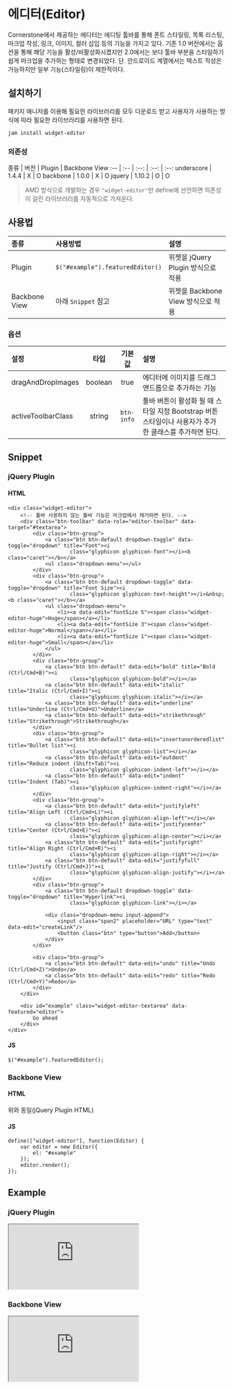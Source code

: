 <!--
{
    "id": 4404,
    "title": "에디터(Editor)",
    "outline": "Cornerstone에서 제공하는 에디터는 에디팅 툴바를 통해 폰트 스타일링, 목록 리스팅, 마크업 작성, 링크, 이미지, 컬러 삽입 등의 기능을 가지고 있으며 각 기능은 옵션을 통해 활성/비활성화할 수 있다. textarea에 에디터를 적용시키는 예제. 에디터를 통해 작성된 값을 가져오는 예제...",
    "tags": ["widget", "featured"],
    "order": [4, 4, 4],
    "thumbnail": "4.4.04.editor.png"
}
-->

# 에디터(Editor)

Cornerstone에서 제공하는 에디터는 에디팅 툴바를 통해 폰트 스타일링, 목록 리스팅, 마크업 작성, 링크, 이미지, 컬러 삽입 등의 기능을 가지고 있다. 기존 1.0 버전에서는 옵션을 통해 해당
기능을 활성/비활성화시켰지만 2.0에서는 보다 툴바 부분을 스타일하기 쉽게 마크업을 추가하는 형태로 변경되었다. 단. 안드로이드 계열에서는 텍스트 작성은 가능하지만 일부 기능(스타일링)이 제한적이다.

## 설치하기

패키지 매니저를 이용해 필요한 라이브러리를 모두 다운로드 받고 사용자가 사용하는 방식에 따라 필요한 라이브러리를 사용하면 된다.

```
jam install widget-editor
```

### 의존성

종류 | 버전 | Plugin | Backbone View
:-- | :-- | :--: | :--: | :--:
underscore | 1.4.4 | X | O
backbone | 1.0.0 | X | O
jquery | 1.10.2 | O | O

> AMD 방식으로 개발하는 경우 `"widget-editor"`만 define에 선언하면 의존성이 걸린 라이브러리를 자동적으로 가져온다.

## 사용법

종류 | 사용방법 | 설명
:-- | :-- | :--
Plugin | `$("#example").featuredEditor()` | 위젯을 jQuery Plugin 방식으로 적용
Backbone View | 아래 `Snippet` 참고 | 위젯을 Backbone View 방식으로 적용

### 옵션

설정 | 타입 | 기본값 | 설명
:-- | :-: | :-: | :--
dragAndDropImages | boolean | true | 에디터에 이미지를 드래그앤드롭으로 추가하는 기능
activeToolbarClass | string | `btn-info` | 툴바 버튼이 활성화 될 때 스타일 지정 Bootstrap 버튼 스타일이나 사용자가 추가한 클래스를 추가하면 된다.

## Snippet
### jQuery Plugin
#### HTML
```
<div class="widget-editor">
    <!-- 툴바 사용하지 않는 툴바 기능은 마크업에서 제거하면 된다. -->
    <div class="btn-toolbar" data-role="editor-toolbar" data-target="#textarea">
        <div class="btn-group">
            <a class="btn btn-default dropdown-toggle" data-toggle="dropdown" title="Font"><i
                    class="glyphicon glyphicon-font"></i><b class="caret"></b></a>
            <ul class="dropdown-menu"></ul>
        </div>
        <div class="btn-group">
            <a class="btn btn-default dropdown-toggle" data-toggle="dropdown" title="Font Size"><i
                    class="glyphicon glyphicon-text-height"></i>&nbsp;<b class="caret"></b></a>
            <ul class="dropdown-menu">
                <li><a data-edit="fontSize 5"><span class="widget-editor-huge">Huge</span></a></li>
                <li><a data-edit="fontSize 3"><span class="widget-editor-huge">Normal</span></a></li>
                <li><a data-edit="fontSize 1"><span class="widget-editor-huge">Small</span></a></li>
            </ul>
        </div>
        <div class="btn-group">
            <a class="btn btn-default" data-edit="bold" title="Bold (Ctrl/Cmd+B)"><i
                    class="glyphicon glyphicon-bold"></i></a>
            <a class="btn btn-default" data-edit="italic" title="Italic (Ctrl/Cmd+I)"><i
                    class="glyphicon glyphicon-italic"></i></a>
            <a class="btn btn-default" data-edit="underline" title="Underline (Ctrl/Cmd+U)">Underline</a>
            <a class="btn btn-default" data-edit="strikethrough" title="Strikethrough">Strikethrough</a>
        </div>
        <div class="btn-group">
            <a class="btn btn-default" data-edit="insertunorderedlist" title="Bullet list"><i
                    class="glyphicon glyphicon-list"></i></a>
            <a class="btn btn-default" data-edit="outdent" title="Reduce indent (Shift+Tab)"><i
                    class="glyphicon glyphicon-indent-left"></i></a>
            <a class="btn btn-default" data-edit="indent" title="Indent (Tab)"><i
                    class="glyphicon glyphicon-indent-right"></i></a>
        </div>
        <div class="btn-group">
            <a class="btn btn-default" data-edit="justifyleft" title="Align Left (Ctrl/Cmd+L)"><i
                    class="glyphicon glyphicon-align-left"></i></a>
            <a class="btn btn-default" data-edit="justifycenter" title="Center (Ctrl/Cmd+E)"><i
                    class="glyphicon glyphicon-align-center"></i></a>
            <a class="btn btn-default" data-edit="justifyright" title="Align Right (Ctrl/Cmd+R)"><i
                    class="glyphicon glyphicon-align-right"></i></a>
            <a class="btn btn-default" data-edit="justifyfull" title="Justify (Ctrl/Cmd+J)"><i
                    class="glyphicon glyphicon-align-justify"></i></a>
        </div>
        <div class="btn-group">
            <a class="btn btn-default dropdown-toggle" data-toggle="dropdown" title="Hyperlink"><i
                    class="glyphicon glyphicon-link"></i></a>

            <div class="dropdown-menu input-append">
                <input class="span2" placeholder="URL" type="text" data-edit="createLink"/>
                <button class="btn" type="button">Add</button>
            </div>
        </div>

        <div class="btn-group">
            <a class="btn btn-default" data-edit="undo" title="Undo (Ctrl/Cmd+Z)">Undo</a>
            <a class="btn btn-default" data-edit="redo" title="Redo (Ctrl/Cmd+Y)">Redo</a>
        </div>
    </div>

    <div id="example" class="widget-editor-textarea" data-featured="editor">
        Go ahead
    </div>
</div>
```

#### JS
```
$("#example").featuredEditor();
```

### Backbone View
#### HTML
위와 동일(jQuery Plugin HTML)
#### JS
```
define(["widget-editor"], function(Editor) {
    var editor = new Editor({
        el: "#example"
    });
    editor.render();
});
```

## Example
### jQuery Plugin
<iframe class="jsbin-livecode" src="http://jsbin.com/EPAWABi/latest/embed?html,js,output"></iframe>

### Backbone View
<iframe class="jsbin-livecode" src="http://jsbin.com/OBaNeWI/latest/embed?html,js,output"></iframe>